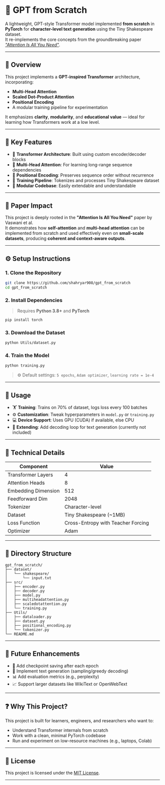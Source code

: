 # 🧠 GPT from Scratch

A lightweight, GPT-style Transformer model implemented **from scratch** in **PyTorch** for **character-level text generation** using the Tiny Shakespeare dataset.  
It re-implements the core concepts from the groundbreaking paper [_"Attention Is All You Need"_](https://arxiv.org/abs/1706.03762).

---

## 📌 Overview

This project implements a **GPT-inspired Transformer** architecture, incorporating:
- **Multi-Head Attention**
- **Scaled Dot-Product Attention**
- **Positional Encoding**
- A modular training pipeline for experimentation

It emphasizes **clarity**, **modularity**, and **educational value** — ideal for learning how Transformers work at a low level.

---

## 🔑 Key Features

- 🧱 **Transformer Architecture**: Built using custom encoder/decoder blocks
- 🧠 **Multi-Head Attention**: For learning long-range sequence dependencies
- 🧮 **Positional Encoding**: Preserves sequence order without recurrence
- 🧪 **Training Pipeline**: Tokenizes and processes Tiny Shakespeare dataset
- 🧰 **Modular Codebase**: Easily extendable and understandable

---

## 📖 Paper Impact

This project is deeply rooted in the **"Attention Is All You Need"** paper by Vaswani et al.  
It demonstrates how **self-attention** and **multi-head attention** can be implemented from scratch and used effectively even on **small-scale datasets**, producing **coherent and context-aware outputs**.

---

## ⚙️ Setup Instructions

### 1. Clone the Repository
```bash
git clone https://github.com/shahryar908/gpt_from_scratch
cd gpt_from_scratch
```

### 2. Install Dependencies
> Requires **Python 3.8+** and **PyTorch**
```bash
pip install torch
```

### 3. Download the Dataset
```bash
python Utils/dataset.py
```

### 4. Train the Model
```bash
python training.py
```
> ⚙️ Default settings: `5 epochs`, `Adam optimizer`, `learning rate = 1e-4`

---

## 🧠 Usage

- 🏋️ **Training**: Trains on 70% of dataset, logs loss every 100 batches
- ⚙️ **Customization**: Tweak hyperparameters in `model.py` or `training.py`
- 💻 **Device Support**: Uses GPU (CUDA) if available, else CPU
- 🧵 **Extending**: Add decoding loop for text generation (currently not included)

---

## 📐 Technical Details

| Component           | Value                              |
| ------------------- | ---------------------------------- |
| Transformer Layers  | 4                                  |
| Attention Heads     | 8                                  |
| Embedding Dimension | 512                                |
| Feedforward Dim     | 2048                               |
| Tokenizer           | Character-level                    |
| Dataset             | Tiny Shakespeare (~1MB)           |
| Loss Function       | Cross-Entropy with Teacher Forcing |
| Optimizer           | Adam                               |

---

## 📂 Directory Structure

```
gpt_from_scratch/
├── dataset/
│   └── shakespeare/
│       └── input.txt
├── src/
│   ├── encoder.py
│   ├── decoder.py
│   ├── model.py
│   ├── multiheadattention.py
│   ├── scaledotattention.py
│   └── training.py
├── Utils/
│   ├── dataloader.py
│   ├── dataset.py
│   ├── positional_encoding.py
│   └── tokenizer.py
└── README.md
```

---

## 🚀 Future Enhancements

- 💾 Add checkpoint saving after each epoch
- 🧠 Implement text generation (sampling/greedy decoding)
- 📊 Add evaluation metrics (e.g., perplexity)
- 📈 Support larger datasets like WikiText or OpenWebText

---

## ❓ Why This Project?

This project is built for learners, engineers, and researchers who want to:
- Understand Transformer internals from scratch
- Work with a clean, minimal PyTorch codebase
- Run and experiment on low-resource machines (e.g., laptops, Colab)

---

## 📄 License

This project is licensed under the [MIT License](LICENSE).

---

